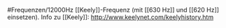 #Frequenzen/12000Hz
[[Keely]]-Frequenz (mit [[630 Hz]] und [[620 Hz]] einsetzen).
Info zu [[Keely]]: http://www.keelynet.com/keelyhistory.htm